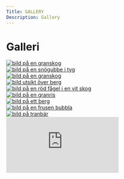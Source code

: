```yaml
---
Title: GALLERY
Description: Gallery
---
```


Galleri
==========================

<div class="gallery">

<div class="one">
    <a target="_blank" href="%base_url%/image/woods.jpg">
        <picture>
            <source media="(min-width: 1150px)" srcset="%base_url%/image/woods.jpg?w=350&h=250&crop-to-fit&q=60">
            <source media="(min-width: 766px)" srcset="%base_url%/image/woods.jpg?w=500&h=350&crop-to-fit&q=80">
            <img alt="bild på en granskog" srcset="%base_url%/image/woods.jpg?w=300&h=300&crop-to-fit&q=50&f=grayscale">
        </picture>
    </a>
</div>

<div class="two">
    <a target="_blank" href="%base_url%/image/gnome.jpg">
        <picture>
            <source media="(min-width: 1150px)" srcset="%base_url%/image/gnome.jpg?w=350&h=250&crop-to-fit&q=60">
            <source media="(min-width: 766px)" srcset="%base_url%/image/gnome.jpg?w=500&h=350&crop-to-fit&q=80">
            <img alt="bild på en snögubbe i tyg" srcset="%base_url%/image/gnome.jpg?w=300&h=300&crop-to-fit&q=50">
        </picture>
    </a>
</div>

<div class="three">
    <a target="_blank" href="%base_url%/image/forest.jpg">
        <picture>
            <source media="(min-width: 1150px)" srcset="%base_url%/image/forest.jpg?w=350&h=250&crop-to-fit&q=60">
            <source media="(min-width: 766px)" srcset="%base_url%/image/forest.jpg?w=500&h=350&crop-to-fit&q=80">
            <img alt="bild på en granskog" srcset="%base_url%/image/forest.jpg?w=300&h=300&crop-to-fit&q=50">
        </picture>
    </a>
</div>

<div class="four">
    <a target="_blank" href="%base_url%/image/view.jpg">
        <picture>
            <source media="(min-width: 1150px)" srcset="%base_url%/image/view.jpg?w=350&h=250&crop-to-fit&q=60">
            <source media="(min-width: 766px)" srcset="%base_url%/image/view.jpg?w=500&h=350&crop-to-fit&q=80">
            <img alt="bild utsikt över berg" srcset="%base_url%/image/view.jpg?w=300&h=300&crop-to-fit&q=50&f=grayscale">
        </picture>
    </a>
</div>

<div class="five">
    <a target="_blank" href="%base_url%/image/cardinal.jpg">
        <picture>
            <source media="(min-width: 1150px)" srcset="%base_url%/image/cardinal.jpg?w=350&h=250&crop-to-fit&q=60">
            <source media="(min-width: 766px)" srcset="%base_url%/image/cardinal.jpg?w=500&h=350&crop-to-fit&q=80">
            <img alt="bild på en röd fågel i en vit skog" srcset="%base_url%/image/cardinal.jpg?w=300&h=300&crop-to-fit&q=70&area=0,0,10,25">
        </picture>
    </a>
</div>

<div class="six">
    <a target="_blank" href="%base_url%/image/spruce.jpg">
        <picture>
            <source media="(min-width: 1150px)" srcset="%base_url%/image/spruce.jpg?w=350&h=250&crop-to-fit&q=60">
            <source media="(min-width: 766px)" srcset="%base_url%/image/spruce.jpg?w=500&h=350&crop-to-fit&q=80">
            <img alt="bild på en granris" srcset="%base_url%/image/spruce.jpg?w=300&h=300&crop-to-fit&q=50">
        </picture>
    </a>
</div>

<div class="seven">
    <a target="_blank" href="%base_url%/image/mountain.jpg">
        <picture>
            <source media="(min-width: 1150px)" srcset="%base_url%/image/mountain.jpg?w=350&h=250&crop-to-fit&q=60">
            <source media="(min-width: 766px)" srcset="%base_url%/image/mountain.jpg?w=500&h=350&crop-to-fit&q=80">
            <img alt="bild på ett berg" srcset="%base_url%/image/mountain.jpg?w=300&h=300&crop-to-fit&q=50">
        </picture>
    </a>
</div>

<div class="eight">
    <a target="_blank" href="%base_url%/image/bubble.jpg">
        <picture>
            <source media="(min-width: 1150px)" srcset="%base_url%/image/bubble.jpg?w=350&h=250&crop-to-fit&q=60">
            <source media="(min-width: 766px)" srcset="%base_url%/image/bubble.jpg?w=500&h=350&crop-to-fit&q=80">
            <img alt="bild på en frusen bubbla" srcset="%base_url%/image/bubble.jpg?w=300&h=300&crop-to-fit&q=50&f=grayscale">
        </picture>
    </a>
</div>

<div class="nine">
    <a target="_blank" href="%base_url%/image/berries.jpg">
        <picture>
            <source media="(min-width: 1150px)" srcset="%base_url%/image/berries.jpg?w=350&h=250&crop-to-fit&q=60">
            <source media="(min-width: 766px)" srcset="%base_url%/image/berries.jpg?w=500&h=350&crop-to-fit&q=80">
            <img alt="bild på tranbär" srcset="%base_url%/image/berries.jpg?w=300&h=300&crop-to-fit&q=50">
        </picture>
    </a>
</div>
</div>

<div class="embed-container">
    <iframe title="But what is a convolution?" src="https://www.youtube.com/embed/KuXjwB4LzSA" frameborder="0" allowfullscreen></iframe>
</div>
